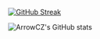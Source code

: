 [![GitHub Streak](https://streak-stats.demolab.com?user=ArrowCZ&theme=github-dark&mode=weekly)](https://git.io/streak-stats)

![ArrowCZ's GitHub stats](https://github-readme-stats.vercel.app/api?username=ArrowCZ&count_private=true&theme=dark&show_icons=true)

